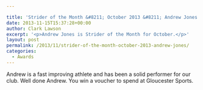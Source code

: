 ```yaml
---

title: 'Strider of the Month &#8211; October 2013 &#8211; Andrew Jones'
date: 2013-11-15T15:37:28+00:00
author: Clark Lawson
excerpt: '<p>Andrew Jones is Strider of the Month for October.</p>'
layout: post
permalink: /2013/11/strider-of-the-month-october-2013-andrew-jones/
categories:
  - Awards
---
```

Andrew is a fast improving athlete and has been a solid performer for our club. Well done Andrew. You win a voucher to spend at Gloucester Sports.